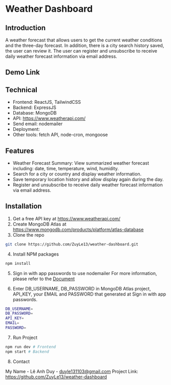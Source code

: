 # Weather Dashboard

## Introduction

A weather forecast that allows users to get the current weather conditions and the three-day forecast. In addition, there is a city search history saved, the user can review it. The user can register and unsubscribe to receive daily weather forecast information via email address.

## Demo Link

## Technical

- Frontend: ReactJS, TailwindCSS
- Backend: ExpressJS
- Database: MongoDB
- API: https://www.weatherapi.com/
- Send email: nodemailer
- Deployment:
- Other tools: fetch API, node-cron, mongoose

## Features

- Weather Forecast Summary: View summarized weather forecast including: date, time, temperature, wind, humidity.
- Search for a city or country and display weather information.
- Save temporary location history and allow display again during the day.
- Register and unsubscribe to receive daily weather forecast information via email address.

## Installation

1. Get a free API key at https://www.weatherapi.com/
2. Create MongoDB Atlas at https://www.mongodb.com/products/platform/atlas-database
3. Clone the repo

```sh
git clone https://github.com/ZuyLe13/weather-dashboard.git
```

4. Install NPM packages

```sh
npm install
```

5. Sign in with app passwords to use nodemailer
   For more information, please refer to the [Document](https://support.google.com/accounts/answer/185833?visit_id=638630268530892967-3715124080&p=InvalidSecondFactor&rd=1)

6. Enter DB_USERNAME, DB_PASSWORD in MongoDB Atlas project, API_KEY, your EMAIL and PASSWORD that generated at Sign in with app passwords.

```sh
DB_USERNAME=
DB_PASSWORD=
API_KEY=
EMAIL=
PASSWORD=
```

7. Run Project

```sh
npm run dev # Frontend
npm start # Backend
```

8. Contact

My Name - Lê Anh Duy - duyle131103@gmail.com
Project Link: https://github.com/ZuyLe13/weather-dashboard
